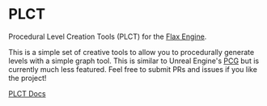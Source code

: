 # PLCT

Procedural Level Creation Tools (PLCT) for the [Flax Engine](https://github.com/FlaxEngine/FlaxEngine). 

This is a simple set of creative tools to allow you to procedurally generate levels with a simple graph tool. This is similar to Unreal Engine's [PCG](https://dev.epicgames.com/documentation/en-us/unreal-engine/procedural-content-generation-overview) but is currently much less featured. Feel free to submit PRs and issues if you like the project!

[PLCT Docs](docs/index.md)
